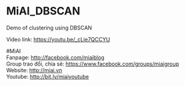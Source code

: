 # MiAI_DBSCAN
Demo of clustering using DBSCAN

Video link:  https://youtu.be/_cLje7QCCYU

#MìAI <br>
Fanpage: http://facebook.com/miaiblog<br>
Group trao đổi, chia sẻ: https://www.facebook.com/groups/miaigroup<br>
Website: http://miai.vn<br>
Youtube: http://bit.ly/miaiyoutube<br>
